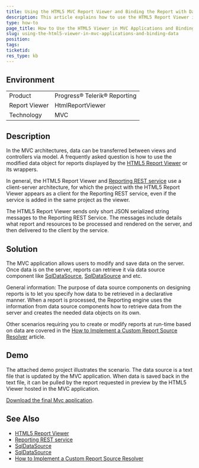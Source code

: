 ```yaml
---
title: Using the HTML5 MVC Report Viewer and Binding the Report with Data
description: This article explains how to use the HTML5 Report Viewer in MVC applications and bind it with a data from a model
type: how-to
page_title: How to Use the HTML5 Viewer in MVC Applications and Binding the Report with Data from Model
slug: using-the-html5-viewer-in-mvc-applications-and-binding-data
position: 
tags: 
ticketid: 
res_type: kb
---
```


## Environment
<table>
	<tbody>
		<tr>
			<td>Product</td>
			<td>Progress® Telerik® Reporting</td>
		</tr>
		<tr>
			<td>Report Viewer</td>
			<td>HtmlReportViewer</td>
		</tr>
		<tr>
			<td>Technology</td>
			<td>MVC</td>
		</tr>
	</tbody>
</table>


## Description
In the MVC architectures, data can be transferred between views and controllers via model.
A frequently asked question is how to use the modified data object for reports displayed by the [HTML5 Report Viewer](./html5-report-viewer) or its wrappers.

In general, the HTML5 Report Viewer and [Reporting REST service](./telerik-reporting-rest-conception) use a client-server architecture, for which the project with the HTML5 Report Viewer appears as a client for the Reporting REST service, even if the service is added in the same project as the viewer.

The HTML5 Report Viewer sends only short JSON serialized string messages to the Reporting REST Service. The messages include details what report and resources to be processed and rendered on the server, and then delivered to the client by the service.



## Solution
The MVC application allows users to modify and save data on the server. Once data is on the server, reports can retrieve it via data source component like [SqlDataSource](./sqldatasource), [SqlDataSource](./sqldatasource) and etc.

General information:
The purpose of data source components on designing reports is to let you specify how data to be retrieved in a declarative manner. When a report is processed, the Reporting engine uses the information from data source components how to retrieve data from the server and creates the needed data objects on its own.

Other scenarios requiring you to create or modify reports at run-time based on data are covered in the [How to Implement a Custom Report Source Resolver](./telerik-reporting-rest-custom-report-resolver) article.

## Demo
The attached demo project illustrates the scenario. The data source is a text file that is updated by the MVC application. When data is saved back in the text file, it can be pulled by the report requested in preview by the HTML5 Viewer hosted in the MVC application.

[Download the final Mvc application](resources/HtmlMvcViewerAndBindingData.zip).

## See Also
- [HTML5 Report Viewer](./html5-report-viewer)
- [Reporting REST service](./telerik-reporting-rest-conception)
- [SqlDataSource](./sqldatasource)
- [SqlDataSource](./sqldatasource)
- [How to Implement a Custom Report Source Resolver](./telerik-reporting-rest-custom-report-resolver)

